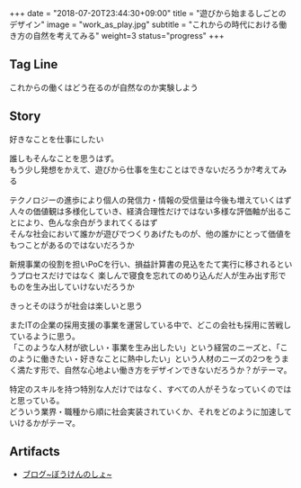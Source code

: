 +++
date = "2018-07-20T23:44:30+09:00"
title = "遊びから始まるしごとのデザイン"
image = "work_as_play.jpg"
subtitle = "これからの時代における働き方の自然を考えてみる"
weight=3
status="progress"
+++

## Tag Line
これからの働くはどう在るのが自然なのか実験しよう

## Story
好きなことを仕事にしたい

誰しもそんなことを思うはず。  
もう少し発想をかえて、遊びから仕事を生むことはできないだろうか?考えてみる

テクノロジーの進歩により個人の発信力・情報の受信量は今後も増えていくはず  
人々の価値観は多様化していき、経済合理性だけではない多様な評価軸が出ることにより、色んな余白がうまれてくるはず  
そんな社会において誰かが遊びでつくりあげたものが、他の誰かにとって価値をもつことがあるのではないだろうか

新規事業の役割を担いPoCを行い、損益計算書の見込をたて実行に移されるというプロセスだけではなく
楽しんで寝食を忘れてのめり込んだ人が生み出す形でものを生み出していけないだろうか

きっとそのほうが社会は楽しいと思う

またITの企業の採用支援の事業を運営している中で、どこの会社も採用に苦戦しているように思う。  
「このような人材が欲しい・事業を生み出したい」という経営のニーズと、「このように働きたい・好きなことに熱中したい」という人材のニーズの2つをうまく満たす形で、自然な心地よい働き方をデザインできないだろうか？がテーマ。

特定のスキルを持つ特別な人だけではなく、すべての人がそうなっていくのではと思っている。  
どういう業界・職種から順に社会実装されていくか、それをどのように加速していけるかがテーマ。


## Artifacts
- [ブログ~ぼうけんのしょ~](https://note.mu/chocopie116/m/m603ca11b459e)


